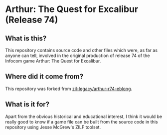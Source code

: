 # Arthur: The Quest for Excalibur (Release 74)

## What is this?

This repository contains source code and other files which were, as far as anyone can tell, involved in the original production of release 74 of the Infocom game Arthur: The Quest for Excalibur.

## Where did it come from?

This repository was forked from [zil-legacy/arthur-r74-eblong](https://github.com/zil-legacy/arthur-r74-eblong).

## What is it for?

Apart from the obvious historical and educational interest, I think it would be really good to know if a game file can be built from the source code in this repository using Jesse McGrew's ZILF toolset.
